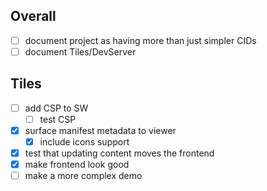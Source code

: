 
## Overall

- [ ] document project as having more than just simpler CIDs
- [ ] document Tiles/DevServer

## Tiles

- [ ] add CSP to SW
  - [ ] test CSP
- [x] surface manifest metadata to viewer
  - [x] include icons support
- [x] test that updating content moves the frontend
- [x] make frontend look good
- [ ] make a more complex demo
